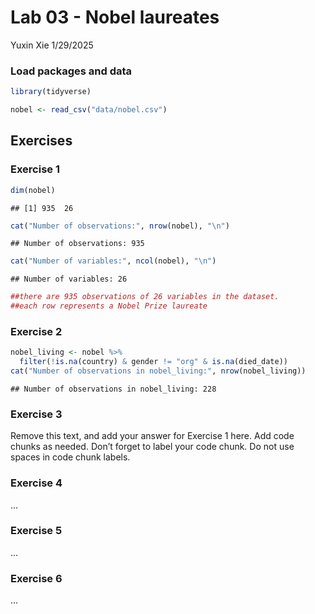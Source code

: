 Lab 03 - Nobel laureates
================
Yuxin Xie
1/29/2025

### Load packages and data

``` r
library(tidyverse) 
```

``` r
nobel <- read_csv("data/nobel.csv")
```

## Exercises

### Exercise 1

``` r
dim(nobel)
```

    ## [1] 935  26

``` r
cat("Number of observations:", nrow(nobel), "\n")
```

    ## Number of observations: 935

``` r
cat("Number of variables:", ncol(nobel), "\n")
```

    ## Number of variables: 26

``` r
##there are 935 observations of 26 variables in the dataset.
##each row represents a Nobel Prize laureate 
```

### Exercise 2

``` r
nobel_living <- nobel %>%
  filter(!is.na(country) & gender != "org" & is.na(died_date))
cat("Number of observations in nobel_living:", nrow(nobel_living))
```

    ## Number of observations in nobel_living: 228

### Exercise 3

Remove this text, and add your answer for Exercise 1 here. Add code
chunks as needed. Don’t forget to label your code chunk. Do not use
spaces in code chunk labels.

### Exercise 4

…

### Exercise 5

…

### Exercise 6

…
